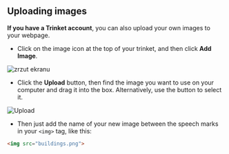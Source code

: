 ## Uploading images

**If you have a Trinket account**, you can also upload your own images to your webpage.

+ Click on the image icon at the top of your trinket, and then click **Add Image**.

![zrzut ekranu](images/story-upload.png)

+ Click the **Upload** button, then find the image you want to use on your computer and drag it into the box. Alternatively, use the button to select it.

![Upload](images/upload-image.png)

+ Then just add the name of your new image between the speech marks in your `<img>` tag, like this:

```html
<img src="buildings.png">
```